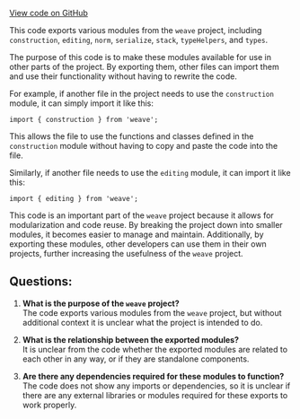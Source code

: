 [View code on GitHub](https://github.com/wandb/weave/weave-js/src/core/model/graph/index.ts)

This code exports various modules from the `weave` project, including `construction`, `editing`, `norm`, `serialize`, `stack`, `typeHelpers`, and `types`. 

The purpose of this code is to make these modules available for use in other parts of the project. By exporting them, other files can import them and use their functionality without having to rewrite the code. 

For example, if another file in the project needs to use the `construction` module, it can simply import it like this:

```
import { construction } from 'weave';
```

This allows the file to use the functions and classes defined in the `construction` module without having to copy and paste the code into the file. 

Similarly, if another file needs to use the `editing` module, it can import it like this:

```
import { editing } from 'weave';
```

This code is an important part of the `weave` project because it allows for modularization and code reuse. By breaking the project down into smaller modules, it becomes easier to manage and maintain. Additionally, by exporting these modules, other developers can use them in their own projects, further increasing the usefulness of the `weave` project.
## Questions: 
 1. **What is the purpose of the `weave` project?**\
   The code exports various modules from the `weave` project, but without additional context it is unclear what the project is intended to do.

2. **What is the relationship between the exported modules?**\
   It is unclear from the code whether the exported modules are related to each other in any way, or if they are standalone components.

3. **Are there any dependencies required for these modules to function?**\
   The code does not show any imports or dependencies, so it is unclear if there are any external libraries or modules required for these exports to work properly.